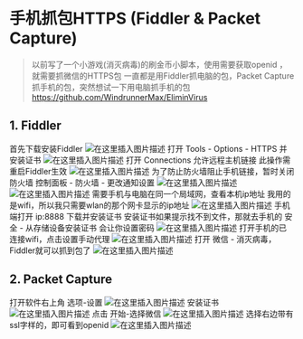 # 手机抓包HTTPS (Fiddler & Packet Capture)

> 以前写了一个小游戏(消灭病毒)的刷金币小脚本，使用需要获取openid ，就需要抓微信的HTTPS包
> 一直都是用Fiddler抓电脑的包，Packet Capture抓手机的包，突然想试一下用电脑抓手机的包
> https://github.com/WindrunnerMax/EliminVirus

## 1. Fiddler
首先下载安装Fiddler
![在这里插入图片描述](https://img-blog.csdnimg.cn/20200210132839652.png)
打开 Tools - Options - HTTPS 并安装证书
![在这里插入图片描述](https://img-blog.csdnimg.cn/20200210133023703.png?x-oss-process=image/watermark,type_ZmFuZ3poZW5naGVpdGk,shadow_10,text_aHR0cHM6Ly9ibG9nLmNzZG4ubmV0L3FxXzQwNDEzNjcw,size_16,color_FFFFFF,t_70)
打开 Connections 允许远程主机链接
此操作需重启Fiddler生效
![在这里插入图片描述](https://img-blog.csdnimg.cn/20200210133230914.png?x-oss-process=image/watermark,type_ZmFuZ3poZW5naGVpdGk,shadow_10,text_aHR0cHM6Ly9ibG9nLmNzZG4ubmV0L3FxXzQwNDEzNjcw,size_16,color_FFFFFF,t_70)
为了防止防火墙阻止手机链接，暂时关闭防火墙
控制面板 - 防火墙 - 更改通知设置
![在这里插入图片描述](https://img-blog.csdnimg.cn/20200210133407938.png?x-oss-process=image/watermark,type_ZmFuZ3poZW5naGVpdGk,shadow_10,text_aHR0cHM6Ly9ibG9nLmNzZG4ubmV0L3FxXzQwNDEzNjcw,size_16,color_FFFFFF,t_70)
![在这里插入图片描述](https://img-blog.csdnimg.cn/20200210133433435.png?x-oss-process=image/watermark,type_ZmFuZ3poZW5naGVpdGk,shadow_10,text_aHR0cHM6Ly9ibG9nLmNzZG4ubmV0L3FxXzQwNDEzNjcw,size_16,color_FFFFFF,t_70)
需要手机与电脑在同一个局域网，查看本机ip地址
我用的是wifi，所以我只需要wlan的那个网卡显示的ip地址
![在这里插入图片描述](https://img-blog.csdnimg.cn/20200210133747990.png?x-oss-process=image/watermark,type_ZmFuZ3poZW5naGVpdGk,shadow_10,text_aHR0cHM6Ly9ibG9nLmNzZG4ubmV0L3FxXzQwNDEzNjcw,size_16,color_FFFFFF,t_70)
手机端打开 ip:8888 下载并安装证书
安装证书如果提示找不到文件，那就去手机的 安全 - 从存储设备安装证书 会让你设置密码
![在这里插入图片描述](https://img-blog.csdnimg.cn/20200210134233485.jpg?x-oss-process=image/watermark,type_ZmFuZ3poZW5naGVpdGk,shadow_10,text_aHR0cHM6Ly9ibG9nLmNzZG4ubmV0L3FxXzQwNDEzNjcw,size_16,color_FFFFFF,t_70)
打开手机的已连接wifi，点击设置手动代理
![在这里插入图片描述](https://img-blog.csdnimg.cn/20200210134633582.jpg?x-oss-process=image/watermark,type_ZmFuZ3poZW5naGVpdGk,shadow_10,text_aHR0cHM6Ly9ibG9nLmNzZG4ubmV0L3FxXzQwNDEzNjcw,size_16,color_FFFFFF,t_70)
打开 微信 - 消灭病毒，Fiddler就可以抓到包了
![在这里插入图片描述](https://img-blog.csdnimg.cn/20200210134753957.png?x-oss-process=image/watermark,type_ZmFuZ3poZW5naGVpdGk,shadow_10,text_aHR0cHM6Ly9ibG9nLmNzZG4ubmV0L3FxXzQwNDEzNjcw,size_16,color_FFFFFF,t_70)
## 2. Packet Capture
打开软件右上角 选项-设置
![在这里插入图片描述](https://img-blog.csdnimg.cn/20200210131905368.jpg?x-oss-process=image/watermark,type_ZmFuZ3poZW5naGVpdGk,shadow_10,text_aHR0cHM6Ly9ibG9nLmNzZG4ubmV0L3FxXzQwNDEzNjcw,size_16,color_FFFFFF,t_70)
安装证书
![在这里插入图片描述](https://img-blog.csdnimg.cn/20200210132041860.jpg?x-oss-process=image/watermark,type_ZmFuZ3poZW5naGVpdGk,shadow_10,text_aHR0cHM6Ly9ibG9nLmNzZG4ubmV0L3FxXzQwNDEzNjcw,size_16,color_FFFFFF,t_70)
点击 开始-选择微信
![在这里插入图片描述](https://img-blog.csdnimg.cn/20200210132147890.jpg?x-oss-process=image/watermark,type_ZmFuZ3poZW5naGVpdGk,shadow_10,text_aHR0cHM6Ly9ibG9nLmNzZG4ubmV0L3FxXzQwNDEzNjcw,size_16,color_FFFFFF,t_70)
选择右边带有ssl字样的，即可看到openid
![在这里插入图片描述](https://img-blog.csdnimg.cn/20200210132518622.jpg?x-oss-process=image/watermark,type_ZmFuZ3poZW5naGVpdGk,shadow_10,text_aHR0cHM6Ly9ibG9nLmNzZG4ubmV0L3FxXzQwNDEzNjcw,size_16,color_FFFFFF,t_70)
